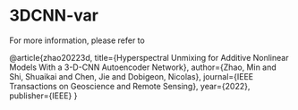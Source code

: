 # 3DCNN-var

For more information, please refer to 

@article{zhao20223d,
  title={Hyperspectral Unmixing for Additive Nonlinear Models With a 3-D-CNN Autoencoder Network},
  author={Zhao, Min and Shi, Shuaikai and Chen, Jie and Dobigeon, Nicolas},
  journal={IEEE Transactions on Geoscience and Remote Sensing},
  year={2022},
  publisher={IEEE}
}
